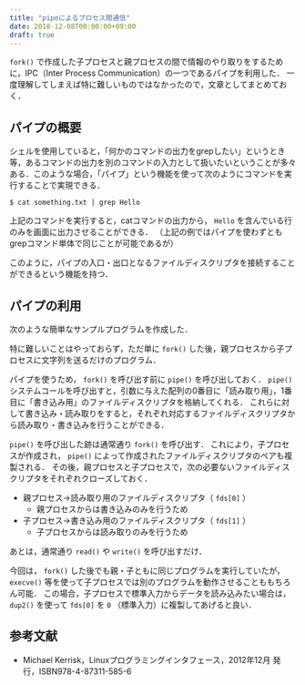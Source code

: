 ```yaml
---
title: "pipeによるプロセス間通信"
date: 2018-12-08T00:00:00+09:00
draft: true
---
```


 `fork()` で作成した子プロセスと親プロセスの間で情報のやり取りをするために，IPC（Inter Process Communication）の一つであるパイプを利用した．
一度理解してしまえば特に難しいものではなかったので，文章としてまとめておく．

## パイプの概要
シェルを使用していると，「何かのコマンドの出力をgrepしたい」というとき等，あるコマンドの出力を別のコマンドの入力として扱いたいということが多々ある．このような場合，「パイプ」という機能を使って次のようにコマンドを実行することで実現できる．
```shell
$ cat something.txt | grep Hello
```

上記のコマンドを実行すると，catコマンドの出力から， `Hello` を含んでいる行のみを画面に出力させることができる．
（上記の例ではパイプを使わずともgrepコマンド単体で同じことが可能であるが）

このように，パイプの入口・出口となるファイルディスクリプタを接続することができるという機能を持つ．

## パイプの利用
次のような簡単なサンプルプログラムを作成した．

<script src="https://gist.github.com/mas9612/31ed12c2d4d3f8ea13938600c46b3dce.js"></script>

特に難しいことはやっておらず，ただ単に `fork()` した後，親プロセスから子プロセスに文字列を送るだけのプログラム．

パイプを使うため， `fork()` を呼び出す前に `pipe()` を呼び出しておく．
`pipe()` システムコールを呼び出すと，引数に与えた配列の0番目に「読み取り用」，1番目に「書き込み用」のファイルディスクリプタを格納してくれる．
これらに対して書き込み・読み取りをすると，それぞれ対応するファイルディスクリプタから読み取り・書き込みを行うことができる．

`pipe()` を呼び出した跡は通常通り `fork()` を呼び出す．
これにより，子プロセスが作成され， `pipe()` によって作成されたファイルディスクリプタのペアも複製される．
その後，親プロセスと子プロセスで，次の必要ないファイルディスクリプタをそれぞれクローズしておく．

* 親プロセス→読み取り用のファイルディスクリプタ（ `fds[0]` ）
    - 親プロセスからは書き込みのみを行うため
* 子プロセス→書き込み用のファイルディスクリプタ（ `fds[1]` ）
    - 子プロセスからは読み取りのみを行うため

あとは，通常通り `read()` や `write()` を呼び出すだけ．

今回は， `fork()` した後でも親・子ともに同じプログラムを実行していたが， `execve()` 等を使って子プロセスでは別のプログラムを動作させることももちろん可能．
この場合，子プロセスで標準入力からデータを読み込みたい場合は， `dup2()` を使って `fds[0]` を `0` （標準入力）に複製してあげると良い．

## 参考文献
* Michael Kerrisk，Linuxプログラミングインタフェース，2012年12月 発行，ISBN978-4-87311-585-6
